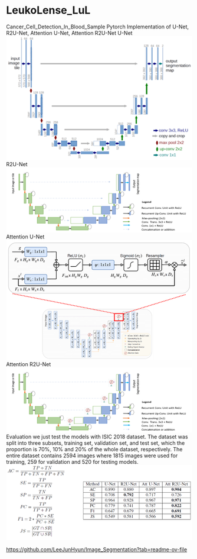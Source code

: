 # LeukoLense_LuL
Cancer_Cell_Detection_In_Blood_Sample
Pytorch Implementation of U-Net, R2U-Net, Attention U-Net, Attention R2U-Net
U-Net
![alt text](image.png)
 R2U-Net
 ![alt text](image-1.png)
 Attention U-Net
![alt text](image-2.png) 
Attention R2U-Net
![alt text](image-3.png)
Evaluation
we just test the models with ISIC 2018 dataset. The dataset was split into three subsets, training set, validation set, and test set, which the proportion is 70%, 10% and 20% of the whole dataset, respectively. The entire dataset contains 2594 images where 1815 images were used for training, 259 for validation and 520 for testing models.
![alt text](image-4.png)
 

https://github.com/LeeJunHyun/Image_Segmentation?tab=readme-ov-file
